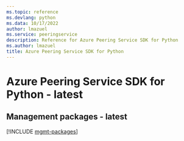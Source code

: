 ```yaml
---
ms.topic: reference
ms.devlang: python
ms.data: 10/17/2022
author: lmazuel
ms.service: peeringservice
description: Reference for Azure Peering Service SDK for Python
ms.author: lmazuel
title: Azure Peering Service SDK for Python
---
```

# Azure Peering Service SDK for Python - latest

## Management packages - latest
[!INCLUDE [mgmt-packages](peering-service-mgmt-index.md)]